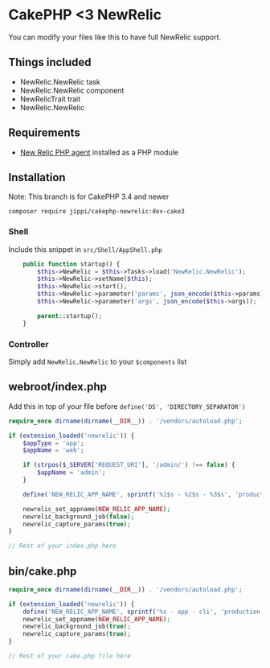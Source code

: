 # CakePHP <3 NewRelic

You can modify your files like this to have full NewRelic support.

## Things included

- NewRelic.NewRelic task
- NewRelic.NewRelic component
- NewRelicTrait trait
- NewRelic.NewRelic

## Requirements
- [New Relic PHP agent](https://docs.newrelic.com/docs/agents/php-agent/getting-started/introduction-new-relic-php) installed as a PHP module

## Installation

Note: This branch is for CakePHP 3.4 and newer

```
composer require jippi/cakephp-newrelic:dev-cake3
```


### Shell

Include this snippet in `src/Shell/AppShell.php`

```php
	public function startup() {
		$this->NewRelic = $this->Tasks->load('NewRelic.NewRelic');
		$this->NewRelic->setName($this);
		$this->NewRelic->start();
		$this->NewRelic->parameter('params', json_encode($this->params));
		$this->NewRelic->parameter('args', json_encode($this->args));

		parent::startup();
	}
```

### Controller

Simply add `NewRelic.NewRelic` to your `$components` list

## webroot/index.php

Add this in top of your file before `define('DS', 'DIRECTORY_SEPARATOR')`

```php
require_once dirname(dirname(__DIR__)) . '/vendors/autoload.php';

if (extension_loaded('newrelic')) {
	$appType = 'app';
	$appName = 'web';

	if (strpos($_SERVER['REQUEST_URI'], '/admin/') !== false) {
		$appName = 'admin';
	}

	define('NEW_RELIC_APP_NAME', sprintf('%1$s - %2$s - %3$s', 'production', $appType, $appName));

	newrelic_set_appname(NEW_RELIC_APP_NAME);
	newrelic_background_job(false);
	newrelic_capture_params(true);
}

// Rest of your index.php here
```

## bin/cake.php

```php
require_once dirname(dirname(__DIR__)) . '/vendors/autoload.php';

if (extension_loaded('newrelic')) {
	define('NEW_RELIC_APP_NAME', sprintf('%s - app - cli', 'production'));
	newrelic_set_appname(NEW_RELIC_APP_NAME);
	newrelic_background_job(true);
	newrelic_capture_params(true);
}

// Rest of your cake.php file here
```
